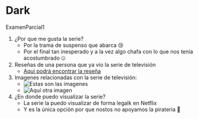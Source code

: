 # Dark
 ExamenParcial1

1. ¿Por que me gusta la serie?
   - Por la trama de suspenso que abarca 😢
   - Por el final tan inesperado y a la vez algo chafa con lo que nos tenía acostumbrado 🤐
2. Reseñas de una persona que ya vio la serie de televisión
   - [Aquí podrá encontrar la reseña](https://codigoespagueti.com/resenas/dark/)
3. Imagenes relacionadas con la serie de televisión: 
   - ![Estas son las imagenes](https://www.google.com/search?q=dark&sxsrf=AJOqlzWaYv72chUKNXK91pYmfvqFPAV4Bw:1676388551185&source=lnms&tbm=isch&sa=X&ved=2ahUKEwiLgeWAqpX9AhXrTTABHRC9CXMQ_AUoAXoECAEQAw&biw=805&bih=639&dpr=1#imgrc=RNeXjQ1lBF3bYM)
   - ![Aquí otra imagen](https://www.google.com/search?q=dark&sxsrf=AJOqlzWaYv72chUKNXK91pYmfvqFPAV4Bw:1676388551185&source=lnms&tbm=isch&sa=X&ved=2ahUKEwiLgeWAqpX9AhXrTTABHRC9CXMQ_AUoAXoECAEQAw&biw=805&bih=639&dpr=1#imgrc=fO3hwIO01zrIoM)
4. ¿En donde puedo visualizar la serie?
   - La serie la puedo visualizar de forma legalk en Netflix
   - Y es la única opción por que nostos no apoyamos la pirateria 🤗
  

